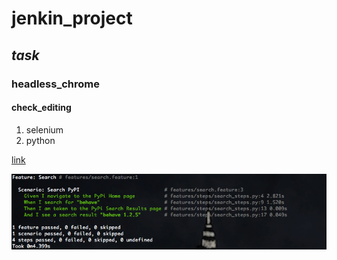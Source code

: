 # jenkin_project
## _task_
### headless_chrome
#### check_editing
1. selenium
1. python
 
[link](http://management.innotical.com/projects/totojitu/work_packages/1605/activity?query_props=%7B%22f%22:%5B%7B%22v%22:%22me%22,%22n%22:%22assigned_to_id%22,%22o%22:%22%3D%22%7D,%7B%22n%22:%22status_id%22,%22o%22:%22o%22%7D%5D,%22t%22:%22priority:desc,updated_at:desc%22%7D)
 
![logo](https://github.com/Akanksha461/behave_example/blob/master/2017-06-28_1230.png)

